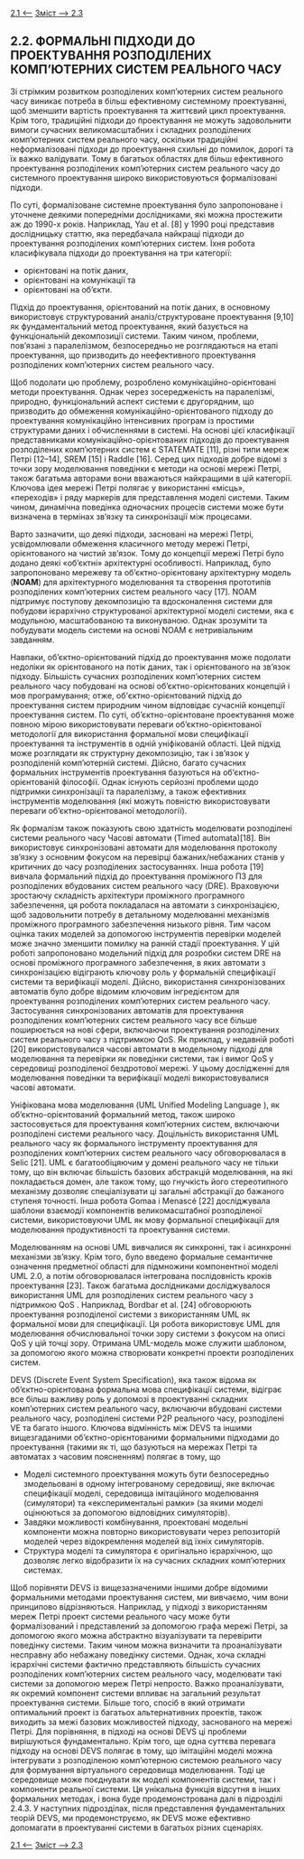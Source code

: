 [2.1 <--](2_1.md) [   Зміст   ](README.md) [--> 2.3](2_3.md)

## 2.2. ФОРМАЛЬНІ ПІДХОДИ ДО ПРОЕКТУВАННЯ РОЗПОДІЛЕНИХ КОМП’ЮТЕРНИХ СИСТЕМ РЕАЛЬНОГО ЧАСУ 

Зі стрімким розвитком розподілених комп’ютерних систем реального часу виникає потреба в більш ефективному системному проектуванні, щоб зменшити вартість проектування та життєвий цикл проектування. Крім того, традиційні підходи до проектування не можуть задовольнити вимоги сучасних великомасштабних і складних розподілених комп’ютерних систем реального часу, оскільки традиційні неформалізовані підходи до проектування схильні до помилок, дорогі та їх важко валідувати. Тому в багатьох областях для більш ефективного проектування розподілених комп’ютерних систем реального часу до системного проектування широко використовуються формалізовані підходи.

По суті, формалізоване системне проектування було запропоноване і уточнене деякими попередніми дослідниками, які можна простежити аж до 1990-х років. Наприклад, Yau et al. [8] у 1990 році представив дослідницьку статтю, яка передбачала найкращі підходи до проектування розподілених комп’ютерних систем. Їхня робота класифікувала підходи до проектування на три категорії: 

- орієнтовані на потік даних, 
- орієнтовані на комунікації та 
- орієнтовані на об’єкти. 

Підхід до проектування, орієнтований на потік даних, в основному використовує структурований аналіз/структуроване проектування [9,10] як фундаментальний метод проектування, який базується на функціональній декомпозиції системи. Таким чином, проблеми, пов’язані з паралелізмом, безпосередньо не розглядаються на етапі проектування, що призводить до неефективного проектування розподілених комп’ютерних систем реального часу.

Щоб подолати цю проблему, розроблено комунікаційно-орієнтовані методи проектування. Однак через зосередженість на паралелізмі, природно, функціональний аспект системи є другорядним, що призводить до обмеження комунікаційно-орієнтованого підходу до проектування комунікаційно інтенсивних програм із простими структурами даних і обчисленнями в системі. На основі цієї класифікації представниками комунікаційно-орієнтованих підходів до проектування розподілених комп’ютерних систем є STATEMATE [11], різні типи мереж Петрі [12–14], SREM [15] і Raddle [16]. Серед цих підходів добре відомі з точки зору моделювання поведінки є методи на основі мережі Петрі, також багатьма авторами вони вважаються найкращими в цій категорії. Ключова ідея мережі Петрі полягає у використанні «місць», «переходів» і ряду маркерів для представлення моделі системи. Таким чином, динамічна поведінка одночасних процесів системи може бути визначена в термінах зв’язку та синхронізації між процесами.

Варто зазначити, що деякі підходи, засновані на мережі Петрі, усвідомлювали обмеження класичного методу мережі Петрі, орієнтованого на чистий зв’язок. Тому до концепції мережі Петрі було додано деякі «об’єктні» архітектурні особливості. Наприклад, було запропоновано мережеву та об’єктно-орієнтовану архітектурну модель (**NOAM**) для архітектурного моделювання та створення прототипів розподілених комп’ютерних систем реального часу [17]. NOAM підтримує поступову декомпозицію та вдосконалення системи для побудови ієрархічно структурованої архітектурної моделі системи, яка є модульною, масштабованою та виконуваною. Однак зрозуміти та побудувати модель системи на основі NOAM є нетривіальним завданням.

Навпаки, об’єктно-орієнтований підхід до проектування може подолати недоліки як орієнтованого на потік даних, так і орієнтованого на зв’язок підходу. Більшість сучасних розподілених комп’ютерних систем реального часу побудовані на основі об’єктно-орієнтованих концепцій і мов програмування; отже, об'єктно-орієнтований підхід до проектування систем природним чином відповідає сучасній концепції проектування систем. По суті, об’єктно-орієнтоване проектування може повною мірою використовувати переваги об’єктно-орієнтованої методології для використання формальної мови специфікації проектування та інструментів в одній уніфікованій області. Цей підхід може розглядати як структурну декомпозицію, так і зв’язок у розподіленій комп’ютерній системі. Дійсно, багато сучасних формальних інструментів проектування базуються на об’єктно-орієнтованій філософії. Однак існують серйозні проблеми щодо підтримки синхронізації та паралелізму, а також ефективних інструментів моделювання (які можуть повністю використовувати переваги об’єктно-орієнтованої методології).

Як формалізм також показують свою здатність моделювати розподілені системи реального часу Часові автомати  (Timed automata)[18]. Він використовує синхронізовані автомати для моделювання протоколу зв’язку з основним фокусом на перевірці бажаних/небажаних станів у критичних до часу розподілених застосуваннях. Інша робота [19] вивчала формальний підхід до проектування проміжного ПЗ для розподілених вбудованих систем реального часу (DRE). Враховуючи зростаючу складність архітектури проміжного програмного забезпечення, ця робота покладалася на автомати з синхронізацією, щоб задовольнити потребу в детальному моделюванні механізмів проміжного програмного забезпечення низького рівня.  Тим часом оцінка таких моделей за допомогою інструментів перевірки моделей може значно зменшити помилку на ранній стадії проектування. У цій роботі запропоновано модельний підхід для розробки систем DRE на основі проміжного програмного забезпечення, в яких автомати з синхронізацією відіграють ключову роль у формальній специфікації системи та верифікації моделі. Дійсно, використання синхронізованих автоматів було добре відомим ключовим інгредієнтом для проектування розподілених комп’ютерних систем реального часу. Застосування синхронізованих автоматів для проектування розподілених комп’ютерних систем реального часу все більше поширюється на нові сфери, включаючи проектування розподілених систем реального часу з підтримкою QoS. Як приклад, у недавній роботі [20] використовувалися часові автомати в модельному підході для моделювання та перевірки як поведінки системи, так і вимог QoS у середовищі розподіленої бездротової мережі. У цьому дослідженні для моделювання поведінки та верифікації моделі використовувалися часові автомати.

Уніфікована мова моделювання (UML Unified Modeling Language ), як об’єктно-орієнтований формальний метод, також широко застосовується для проектування комп’ютерних систем, включаючи розподілені системи реального часу. Доцільність використання UML реального часу як формального інструменту проектування для розподілених комп’ютерних систем реального часу обговорювалася в Selic [21]. UML є багатообіцяючим у домені реального часу не тільки тому, що він включає більшість базових абстракцій моделювання, на які покладається домен, але також тому, що гнучкість його стереотипного механізму дозволяє спеціалізувати ці загальні абстракції до бажаного ступеня точності. Інша робота Gomaa і Menascé [22] досліджувала шаблони взаємодії компонентів великомасштабної розподіленої системи, використовуючи UML як мову формальної специфікації для моделювання продуктивності та проектування системи.

Моделюванням на основі UML вивчалися як синхронні, так і асинхронні механізми зв’язку. Крім того, було введено формальне семантичне означення предметної області для підмножини компонентної моделі UML 2.0, а потім обговорювалася інтегрована послідовність кроків проектування [23]. Також багатьма дослідниками  досліджувалося використання UML для розподілених систем реального часу з підтримкою QoS . Наприклад, Bordbar et al. [24] обговорюють проектування розподіленої системи з використанням UML як формальної мови для специфікації. Ця робота використовує UML для моделювання обчислювальної точки зору системи з фокусом на описі QoS у цій точці зору. Отримана UML-модель може служити шаблоном, за допомогою якого можна створювати конкретні проекти розподілених систем.

DEVS (Discrete Event System Specification), яка також відома як об’єктно-орієнтована формальна мова специфікації системи, відіграє все більш важливу роль у допомозі в проектуванні складних комп’ютерних систем реального часу, включаючи вбудовані системи реального часу, розподілені системи P2P реального часу, розподілені VE та багато іншого. Ключова відмінність між DEVS та іншими вищезгаданими об’єктно-орієнтованими формальними підходами до проектування (такими як ті, що базуються на мережах Петрі та автоматах з часовим поясненням) полягає в тому, що

- Моделі системного проектування можуть бути безпосередньо змодельовані в одному інтегрованому середовищі, яке включає специфікації моделі, середовища імітаційного моделювання (симулятори) та «експериментальні рамки» (за якими моделі оцінюються за допомогою відповідних симуляторів).
- Завдяки можливості комбінування, проектовані модельні компоненти можна повторно використовувати через репозиторій моделей через відокремлення моделей від їхніх симуляторів.
- Структура моделі та симулятора є оригінально ієрархічною, що дозволяє легко відобразити їх на сучасних складних комп’ютерних системах.

Щоб порівняти DEVS із вищезазначеними іншими добре відомими формальними методами проектування систем, ми вивчаємо, чим вони принципово відрізняються. Наприклад, у підході з використанням мереж Петрі проект системи реального часу може бути формалізований і представлений за допомогою графа мережі Петрі, за допомогою якого можна абстрактно візуалізувати та перевірити поведінку системи. Таким чином можна визначити та проаналізувати несправну або небажану поведінку системи. Однак, хоча складні ієрархічні системи фактично представляють більшість сучасних розподілених комп’ютерних систем реального часу, моделювати такі системи за допомогою мереж Петрі непросто. Важко проаналізувати, як окремий компонент системи впливає на загальний результат проектування системи. Більше того, спосіб в який отримати оптимальний проект із багатьох альтернативних проектів, також виходить за межі базових можливостей підходу, заснованого на мережі Петрі.  Для порівняння, в підході на основі DEVS ці проблеми вирішуються фундаментально. Крім того, ще одна суттєва перевага підходу на основі DEVS полягає в тому, що імітаційні моделі можна інтегрувати з розподіленою комп’ютерною системою реального часу для формування віртуального середовища моделювання. Тоді це середовище може поєднувати як моделі компонентів системи, так і компоненти реальної системи. Ця унікальна функція відсутня в інших формальних методах, і вона буде продемонстрована далі в підрозділі 2.4.3. У наступних підрозділах, після представлення фундаментальних теорій DEVS, ми продемонструємо, як DEVS може ефективно допомагати в проектуванні системи в багатьох різних сценаріях.

[2.1 <--](2_1.md) [   Зміст   ](README.md) [--> 2.3](2_3.md)